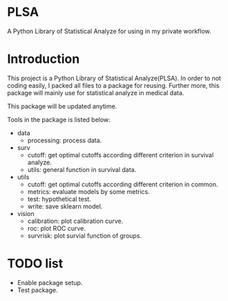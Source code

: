 # PLSA

A Python Library of Statistical Analyze for using in my private workflow.

# Introduction

This project is a Python Library of Statistical Analyze(PLSA). In order to not coding easily, I packed all files to a package for reusing. Further more, this package will mainly use for statistical analyze in medical data.

This package will be updated anytime.

Tools in the package is listed below:

- data
    - processing: process data.
- surv
    - cutoff: get optimal cutoffs according different criterion in survival analyze.
    - utils: general function in survival data.
- utils
    - cutoff: get optimal cutoffs according different criterion in common.
    - metrics: evaluate models by some metrics.
    - test: hypothetical test.
    - write: save sklearn model.
- vision
    - calibration: plot calibration curve.
    - roc: plot ROC curve.
    - survrisk: plot survial function of groups.

# TODO list

- Enable package setup.
- Test package.